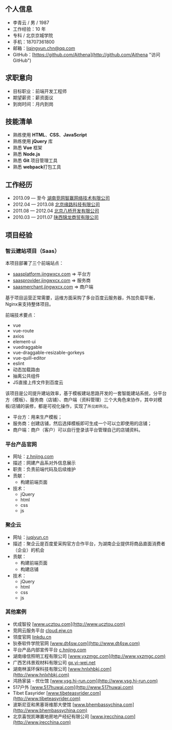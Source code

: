 ## 个人信息

  - 李青云 / 男 / 1987
  - 工作经验：10 年
  - 专科 / 北京京城学院
  - 手机：18707361800
  - 邮箱：[liqingyun.chn@qq.com](mailto:liqingyun.chn@qq.com "给我发邮件")
  - GitHub：[https://github.com/Aithena](http://github.com/Aithena "访问GitHub")


## 求职意向

  - 目标职业：前端开发工程师
  - 期望薪资：薪资面议
  - 到岗时间：月内到岗


## 技能清单

  - 熟练使用 **HTML**、**CSS**、**JavaScript**
  - 熟练使用 **jQuery** 库
  - 熟悉 **Vue** 框架
  - 熟悉 **Node.js**
  - 熟悉 **Git** 项目管理工具
  - 熟悉 **webpack**打包工具


## 工作经历

  - 2013.09 — 至今 [湖南竞网智赢网络技术有限公司](http://www.hnjing.com/ "官方网站")
  - 2012.04 — 2013.08 [北京缘路科技有限公司](http://www.517huwai.com/ "官方网站")
  - 2011.08 — 2012.04 [北京八桥开发有限公司](http://www.eightbridge.com/ "官方网站")
  - 2010.03 — 2011.07 [陕西锦龙商贸有限公司](http://www.tianyancha.com/company/3186829294 "企业信息")


## 项目经验

### 智云建站项目（Saas）

本项目部署了三个前端站点：
  - [saasplatform.jingwxcx.com](https://saasplatform.jingwxcx.com) => 平台方
  - [saasprovider.jingwxcx.com](https://saasprovider.jingwxcx.com) => 服务商
  - [saasmerchant.jingwxcx.com](http://saasmerchant.jingwxcx.com) => 商户端

基于项目运营正常需要，运维方面采购了多台百度云服务器，外加负载平衡，Nginx来支持整体项目。

前端技术要点：
  - vue
  - vue-route
  - axios
  - element-ui
  - vuedraggable
  - vue-draggable-resizable-gorkeys
  - vue-quill-editor
  - eslint
  - 动态加载路由
  - 抽离公共组件
  - JS直接上传文件到百度云

该项目是公司提升建站效率，基于模板建站思路开发的一套智能建站系统，分平台方（模板）、服务商（店铺）、商户端（资料管理）三个大角色来协作，其中对模板/店铺的装修，都是可视化操作，实现了`所见即所见`。
  - 平台方：用来生产模板；
  - 服务商：创建店铺，然后选择模板即可生成一个可以立即使用的店铺；
  - 商户端：商户（客户）可以自行登录该平台管理自己的店铺资料。


### 平台产品官网

  - 网址：[z.hnjing.com](http://z.hnjing.com)
  - 描述：网建产品系对外信息展示
  - 职责：负责前端代码及后续维护
  - 贡献：
    - 构建前端页面
  - 技术：
    - jQuery
    - html
    - css
    - js


### 聚企云

  - 网址：[juqiyun.cn](http://juqiyun.cn)
  - 描述：聚企云是百度爱采购官方合作平台，为湖南企业提供将商品直面消费者（企业）的机会
  - 贡献：
    - 构建前端页面
    - 构建店铺
  - 技术：
    - jQuery
    - html
    - css
    - js
  

### 其他案例

  - 优成智投 [www.ucztou.com](http://www.ucztou.com)
  - 竞网云服务平台 [cloud.ejw.cn](http://cloud.ejw.cn)
  - 领度官网 [linkdu.cn](http://linkdu.cn)
  - 狄泰软件学院官网 [www.dt4sw.com](http://www.dt4sw.com)
  - 平台产品内部宣传平台 [c.hnjing.com](http://c.hnjing.com)
  - 湖南缘信照明工程有限公司 [www.yxzmgc.com](http://www.yxzmgc.com)
  - 广西艺纬景观材料有限公司 [gx.yi-wei.net](http://gx.yi-wei.net)
  - 湖南林溪环保科技有限公司 [www.hnlxhbkj.com](http://www.hnlxhbkj.com)
  - 鸿扬家装 - 优仕馆 [www.ysg.hi-run.com](http://www.ysg.hi-run.com)
  - 517户外 [www.517huwai.com](http://www.517huwai.com)
  - Tibet Easyrider [www.tibeteasyrider.com](http://www.tibeteasyrider.com)
  - 波斯尼亚和黑塞哥维那大使馆 [www.bhembassychina.com](http://www.bhembassychina.com)
  - 北京喜悦凯琳置地房地产经纪有限公司 [www.jrecchina.com](http://www.jrecchina.com)
